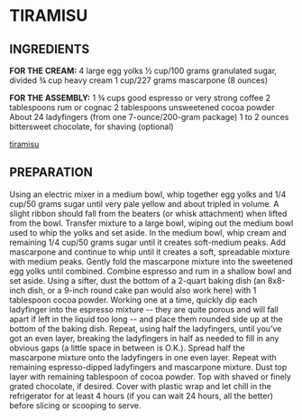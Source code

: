 # **TIRAMISU**


## **INGREDIENTS**

**FOR THE CREAM:**
4 large egg yolks
½ cup/100 grams granulated sugar, divided
¾ cup heavy cream
1 cup/227 grams mascarpone (8 ounces)

**FOR THE ASSEMBLY:**
1 ¾ cups good espresso or very strong coffee
2 tablespoons rum or cognac
2 tablespoons unsweetened cocoa powder
 About 24 ladyfingers (from one 7-ounce/200-gram package)
1 to 2 ounces bittersweet chocolate, for shaving (optional)

[tiramisu](https://static01.nyt.com/images/2017/04/05/dining/05COOKING-TIRAMISU1/05COOKING-TIRAMISU1-articleLarge.jpg)

## **PREPARATION**
Using an electric mixer in a medium bowl, whip together egg yolks and 1/4 cup/50 grams sugar until very pale yellow and about tripled in volume. A slight ribbon should fall from the beaters (or whisk attachment) when lifted from the bowl. Transfer mixture to a large bowl, wiping out the medium bowl used to whip the yolks and set aside.
In the medium bowl, whip cream and remaining 1/4 cup/50 grams sugar until it creates soft-medium peaks. Add mascarpone and continue to whip until it creates a soft, spreadable mixture with medium peaks. Gently fold the mascarpone mixture into the sweetened egg yolks until combined.
Combine espresso and rum in a shallow bowl and set aside.
Using a sifter, dust the bottom of a 2-quart baking dish (an 8x8-inch dish, or a 9-inch round cake pan would also work here) with 1 tablespoon cocoa powder.
Working one at a time, quickly dip each ladyfinger into the espresso mixture -- they are quite porous and will fall apart if left in the liquid too long -- and place them rounded side up at the bottom of the baking dish. Repeat, using half the ladyfingers, until you’ve got an even layer, breaking the ladyfingers in half as needed to fill in any obvious gaps (a little space in between is O.K.). Spread half the mascarpone mixture onto the ladyfingers in one even layer. Repeat with remaining espresso-dipped ladyfingers and mascarpone mixture.
Dust top layer with remaining tablespoon of cocoa powder. Top with shaved or finely grated chocolate, if desired.
Cover with plastic wrap and let chill in the refrigerator for at least 4 hours (if you can wait 24 hours, all the better) before slicing or scooping to serve.
